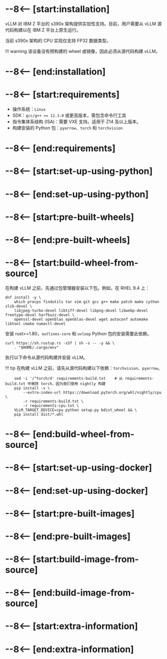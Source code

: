 # --8<-- [start:installation]

vLLM 对 IBM Z 平台的 s390x 架构提供实验性支持。目前，用户需要从 vLLM 源代码构建以在 IBM Z 平台上原生运行。

当前 s390x 架构的 CPU 实现仅支持 FP32 数据类型。

!!! warning
    该设备没有预构建的 wheel 或镜像，因此必须从源代码构建 vLLM。

# --8<-- [end:installation]
# --8<-- [start:requirements]

- 操作系统：`Linux`
- SDK：`gcc/g++ >= 12.3.0` 或更高版本，需包含命令行工具
- 指令集体系结构 (ISA)：需要 VXE 支持。适用于 Z14 及以上版本。
- 构建安装的 Python 包：`pyarrow`、`torch` 和 `torchvision`

# --8<-- [end:requirements]
# --8<-- [start:set-up-using-python]

# --8<-- [end:set-up-using-python]
# --8<-- [start:pre-built-wheels]

# --8<-- [end:pre-built-wheels]
# --8<-- [start:build-wheel-from-source]

在构建 vLLM 之前，先通过包管理器安装以下包。例如，在 RHEL 9.4 上：

```console
dnf install -y \
    which procps findutils tar vim git gcc g++ make patch make cython zlib-devel \
    libjpeg-turbo-devel libtiff-devel libpng-devel libwebp-devel freetype-devel harfbuzz-devel \
    openssl-devel openblas openblas-devel wget autoconf automake libtool cmake numactl-devel
```

安装 rust>=1.80，`outlines-core` 和 `uvloop` Python 包的安装需要此依赖。

```console
curl https://sh.rustup.rs -sSf | sh -s -- -y && \
    . "$HOME/.cargo/env"
```

执行以下命令从源代码构建并安装 vLLM。

!!! tip
    在构建 vLLM 之前，请先从源代码构建以下依赖：`torchvision`、`pyarrow`。

```console
    sed -i '/^torch/d' requirements-build.txt    # 从 requirements-build.txt 中移除 torch，因为我们使用 nightly 构建
    pip install -v \
        --extra-index-url https://download.pytorch.org/whl/nightly/cpu \
        -r requirements-build.txt \
        -r requirements-cpu.txt \
    VLLM_TARGET_DEVICE=cpu python setup.py bdist_wheel && \
    pip install dist/*.whl
```

# --8<-- [end:build-wheel-from-source]
# --8<-- [start:set-up-using-docker]

# --8<-- [end:set-up-using-docker]
# --8<-- [start:pre-built-images]

# --8<-- [end:pre-built-images]
# --8<-- [start:build-image-from-source]

# --8<-- [end:build-image-from-source]
# --8<-- [start:extra-information]
# --8<-- [end:extra-information]